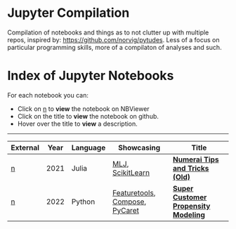 # Jupyter Compilation

Compilation of notebooks and things as to not clutter up with multiple repos, inspired by: https://github.com/norvig/pytudes. Less of a focus on particular programming skills, more of a compilaton of analyses and such.

# Index of Jupyter Notebooks

For each notebook you can:
<!--
- Click on [c](https://colab.research.google.com) to **run** the notebook on Colab
- Click on [d](https://deepnote.com) to **run** the notebook on DeepNote
- Click on [m](https://mybinder.org) to **run** the notebook on MyBinder
-->
- Click on [n](https://nbviewer.jupyter.org/) to **view** the notebook on NBViewer
- Click on the title to **view** the notebook on github.
- Hover over the title to **view** a description.

---
|External|Year|Language|Showcasing|Title|
|---|---|---|---|---|
|[n](https://nbviewer.jupyter.org/github/brickfrog/JupyterComp/blob/master/ipynb/analysis_and_tips_julia.ipynb) | 2021 | Julia | [MLJ](https://github.com/alan-turing-institute/MLJ.jl), [ScikitLearn](https://github.com/cstjean/ScikitLearn.jl) | <b><a href="ipynb/analysis_and_tips_julia.ipynb" title="A conversion from Python to Julia of the (old) analysis tips and tricks notebook for Numerai">Numerai Tips and Tricks (Old)</a></b> |
|[n](https://nbviewer.jupyter.org/github/brickfrog/JupyterComp/blob/master/ipynb/supercustomer_propensity.ipynb) | 2022 | Python | [Featuretools](https://github.com/alteryx/featuretools), [Compose](https://github.com/alteryx/compose), [PyCaret](https://github.com/pycaret/pycaret) |<b><a href="ipynb/supercustomer_propensity.ipynb" title="Predicting 'super customers' with ComposeML, Featuretools, and Pycaret">Super Customer Propensity Modeling</a></b> |